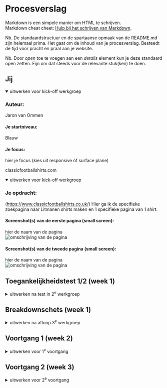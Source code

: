 # Procesverslag
Markdown is een simpele manier om HTML te schrijven.  
Markdown cheat cheet: [Hulp bij het schrijven van Markdown](https://github.com/adam-p/markdown-here/wiki/Markdown-Cheatsheet).

Nb. De standaardstructuur en de spartaanse opmaak van de README.md zijn helemaal prima. Het gaat om de inhoud van je procesverslag. Besteedt de tijd voor pracht en praal aan je website.

Nb. Door *open* toe te voegen aan een *details* element kun je deze standaard open zetten. Fijn om dat steeds voor de relevante stuk(ken) te doen.





## Jij

<details open>
  <summary>uitwerken voor kick-off werkgroep</summary>

  ### Auteur:
  Jaron van Ommen

  #### Je startniveau:
  Blauw

  #### Je focus:
  hier je focus (kies uit responsive óf surface plane)
 
</details>





classicfootballshirts.com

<details open>
  <summary>uitwerken voor kick-off werkgroep</summary>

  ### Je opdracht:
  (https://www.classicfootballshirts.co.uk/)
  Hier ga ik de specifieke zoekpagina naar Litmanen shirts maken en 1 specifieke pagina van 1 shirt.

  #### Screenshot(s) van de eerste pagina (small screen): 
  hier de naam van de pagina  
  <img src="readme-images/scherm1.jpg" width="375px" alt="omschrijving van de pagina">

  #### Screenshot(s) van de tweede pagina (small screen):
  hier de naam van de pagina  
  <img src="readme-images/scherm2.jpg" width="375px" alt="omschrijving van de pagina">
 
</details>



## Toegankelijkheidstest 1/2 (week 1)

<details>
  <summary>uitwerken na test in 2<sup>e</sup> werkgroep</summary>

  ### Bevindingen
  Lijst met je bevindingen die in de test naar voren kwamen:
  Toegankelijkheid van de website is goed voor mensen die: niet goed kunnen lezen of zien. Door het gebruik van spraak leest de computer voor welke pagina de gebruiker op is en wat er in beeld komt.
  Bij de ruimte tussen shirts op de zoekpagina zit iets te weinig ruimte om het duidelijk te maken.
  Een aantal img's hebben geen alt attribute.
  Ook gebruikt de website geen h1 element.
  Ook maakt de website niet gebruikt van video en audio, al is het gebruik voor slechtziende goed te doen.
  Sommige van de links zijn niet recognisable als links.
  De color contract bij de website is zo goed als altijd goed volgens AA. Bij een aantal text die overlapt bij images wordt de contrast niet goed volgens AA maar dit heb ik maar 1 keer kunnen vinden, bij een scherm waar ik niet aan ga werken.
  

</details>



## Breakdownschets (week 1)

<details>
  <summary>uitwerken na afloop 3<sup>e</sup> werkgroep</summary>

  ### de hele pagina: 
  <img src="readme-images/dummy-plaatje.jpg" width="375px" alt="breakdown van de hele pagina">

  ### dynamisch deel (bijv menu): 
  <img src="readme-images/dummy-plaatje.jpg" width="375px" alt="breakdown van een dynamisch deel">

  ### wellicht nog een dynamisch deel (bijv filter): 
  <img src="readme-images/dummy-plaatje.jpg" width="375px" alt="breakdown van nog een dynamisch deel">

</details>





## Voortgang 1 (week 2)

<details>
  <summary>uitwerken voor 1<sup>e</sup> voortgang</summary>

  ### Stand van zaken
  hier dit ging goed & dit was lastig (neem ook screenshots op van delen van je website en code)


  ### Agenda voor meeting
  samen met je groepje opstellen

  | Jaron          | student 2          | student 3    | student 4        |
  | ---            | ---                | ---          | ---              |
  | HTML           | en dit             | en ik dit    | en dan ik dat    |
  | bespreken      | dit als er tijd is | nog een punt | dit wil ik zeker |
  | ...            | ...                | ...          | ...              |


  ### Verslag van meeting
  Een aantal punten van mijn HTML moeten verbeterd worden. Door bijvoorbeeld de div's weg te werken.

</details>





## Voortgang 2 (week 3)

<details>
  <summary>uitwerken voor 2<sup>e</sup> voortgang</summary>

  ### Stand van zaken
  hier dit ging goed & dit was lastig (neem ook screenshots op van delen van je website en code)


  ### Agenda voor meeting
  samen met je groepje opstellen

  | Jaron          | student 2          | student 3    | student 4        |
  | ---            | ---                | ---          | ---              |
  |                | en dit             | en ik dit    | en dan ik dat    |
  |                | dit als er tijd is | nog een punt | dit wil ik zeker |
  | ...            | ...                | ...          | ...              |


  ### Verslag van meeting
Verbeter punten: 
Bekijk nog even je HTML structuur er zitten nog wat verbeteringen, bedenk wel dat er altijd een h1 op elke pagina moet zijn deze kun je ook eventueel hidden maar zorg wel dat die er is. Gebruik voor uitklapbare elementen het <details> element dit is semantisch gezien het beste (https://developer.mozilla.org/en-US/docs/Web/HTML/Element/details).  Check ook of je nog bepaalde kleuren of margins in custom properties kan zetten. Zet geen position styling op headings. Voor het weghalen van de rondjes bij radio buttons (https://codepen.io/jacobberglund/pen/mdPEza). Goed bezig over het algemeen !

</details>





## Toegankelijkheidstest 2/2 (week 4)

<details>
  <summary>uitwerken na test in 9<sup>e</sup> werkgroep</summary>

  ### Bevindingen
  Lijst met je bevindingen die in de test naar voren kwamen (geef ook aan wat er verbeterd is):
  <img src="readme-images/KnipHTML1.png" width="375px" alt="foto van de index HTML op het moment">
  <img src="readme-images/KnipHTML2.png" width="375px" alt="foto van de second HTML op het moment">
</details>





## Voortgang 3 (week 4)

<details>
  <summary>uitwerken voor 3<sup>e</sup> voortgang</summary>

  ### Stand van zaken
  hier dit ging goed & dit was lastig (neem ook screenshots op van delen van je website en code)

  

  ### Agenda voor meeting
  samen met je groepje opstellen

  | Jaron          | student 2          | student 3    | student 4        |
  | ---            | ---                | ---          | ---              |
  | CSS en HTML    | en dit             | en ik dit    | en dan ik dat    |
  |                | dit als er tijd is | nog een punt | dit wil ik zeker |
  | ...            | ...                | ...          | ...              |


  ### Verslag van meeting
  De H1 en H2 van de index neer binnen schuiven moet gedaan worden, en de second pagina in een grid gezet doordat deze sections naast elkaar moeten staan.
</details>





## Eindgesprek (week 5)

<details>
  <summary>uitwerken voor eindgesprek</summary>

  ### Je uitkomst - karakteristiek screenshots:
  <img src="readme-images/dummy-plaatje.jpg" width="375px" alt="uitomst opdracht 1">


  ### Dit ging goed/Heb ik geleerd: 
  Korte omschrijving met plaatjes

  <img src="readme-images/dummy-plaatje.jpg" width="375px" alt="top">


  ### Dit was lastig/Is niet gelukt:
  Korte omschrijving met plaatjes

  <img src="readme-images/dummy-plaatje.jpg" width="375px" alt="bummer">
</details>





## Bronnenlijst

<details open>
  <summary>continu bijhouden terwijl je werkt</summary>

  Nb. Wees specifiek ('css-tricks' als bron is bijv. niet specifiek genoeg). 
  Nb. ChatGpT en andere AI horen er ook bij.
  Nb. Vermeld de bronnen ook in je code.

  1. bron 1
  2. bron 2
  3. ...

</details>
